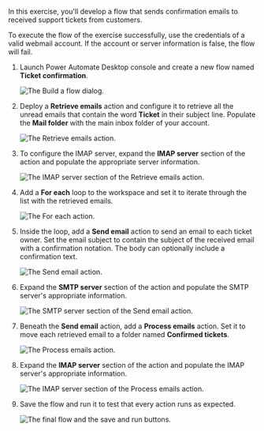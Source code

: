 In this exercise, you'll develop a flow that sends confirmation emails to received support tickets from customers. 

To execute the flow of the exercise successfully, use the credentials of a valid webmail account. If the account or server information is false, the flow will fail.

1. Launch Power Automate Desktop console and create a new flow named **Ticket confirmation**.

    ![The Build a flow dialog.](..\media\exercise-new-flow.png)

1. Deploy a **Retrieve emails** action and configure it to retrieve all the unread emails that contain the word **Ticket** in their subject line. Populate the **Mail folder** with the main inbox folder of your account.

    ![The Retrieve emails action.](..\media\exercise-retrieve-emails-action.png)

1. To configure the IMAP server, expand the **IMAP server** section of the action and populate the appropriate server information.

    ![The IMAP server section of the Retrieve emails action.](..\media\exercise-retrieve-emails-action-imap.png)

1. Add a **For each** loop to the workspace and set it to iterate through the list with the retrieved emails.

    ![The For each action.](..\media\exercise-for-each-action.png)

1. Inside the loop, add a **Send email** action to send an email to each ticket owner. Set the email subject to contain the subject of the received email with a confirmation notation. The body can optionally include a confirmation text.

    ![The Send email action.](..\media\exercise-send-email-action.png)

1. Expand the **SMTP server** section of the action and populate the SMTP server's appropriate information. 

    ![The SMTP server section of the Send email action.](..\media\exercise-send-email-action-smtp.png)

1. Beneath the **Send email** action, add a **Process emails** action. Set it to move each retrieved email to a folder named **Confirmed tickets**.

    ![The Process emails action.](..\media\exercise-process-emails-action.png)

1. Expand the **IMAP server** section of the action and populate the IMAP server's appropriate information. 

    ![The IMAP server section of the Process emails action.](..\media\exercise-process-emails-action-imap.png)

1. Save the flow and run it to test that every action runs as expected.

    ![The final flow and the save and run buttons.](..\media\exercise-final-flow.png)


